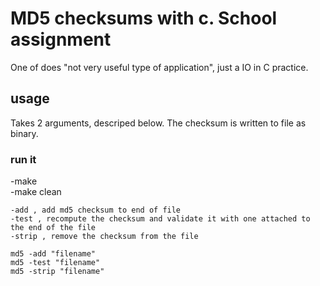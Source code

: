 # MD5 checksums with c. School assignment
One of does "not very useful type of application", just a IO in C practice. 

## usage
Takes 2 arguments, descriped below.
The checksum is written to file as binary. 

### run it
-make
<br>
-make clean 
```
-add , add md5 checksum to end of file
-test , recompute the checksum and validate it with one attached to the end of the file
-strip , remove the checksum from the file

md5 -add "filename"
md5 -test "filename"
md5 -strip "filename"
```
